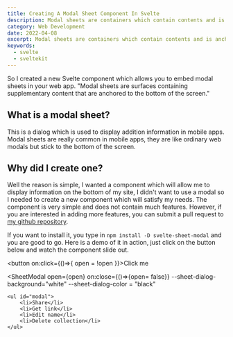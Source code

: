 ```yaml
---
title: Creating A Modal Sheet Component In Svelte
description: Modal sheets are containers which contain contents and is anchored to the bottom of the screen
category: Web Development
date: 2022-04-08
excerpt: Modal sheets are containers which contain contents and is anchored to the bottom of the screen
keywords:
  - svelte
  - sveltekit
---
```


<p class="intro">
    So I created a new Svelte component which allows you to embed modal sheets in your web app.
    "Modal sheets are surfaces containing supplementary content that are anchored to the bottom of the screen."
</p>

## What is a modal sheet?

This is a dialog which is used to display addition information in mobile apps. Modal sheets are really common in mobile apps, they are like ordinary web modals but stick to the bottom of the screen.

## Why did I create one?

Well the reason is simple, I wanted a component which will allow me to display information on the bottom of my site, I didn't want to use a modal so I needed to create a new component which will satisfy my needs. The component is very simple and does not contain much features. However, if you are interested in adding more features, you can submit a pull request to [my github repository](https://github.com/kudadam/svelte-sheet-modal).

If you want to install it, you type in `npm install -D svelte-sheet-modal` and you are good to go.
Here is a demo of it in action, just click on the button below and watch the component slide out.

<button on:click={()=>{
open = !open
}}>Click me</button>

<SheetModal open={open}
on:close={()=>{open= false}}
--sheet-dialog-background="white"
--sheet-dialog-color = "black"
>
    <ul id="modal">
    	<li>Share</li>
    	<li>Get link</li>
    	<li>Edit name</li>
    	<li>Delete collection</li>
    </ul>
</SheetModal>

<script>
    import SheetModal from "$components/Sheet-Modal";
    let open = false;
</script>

<style>
	#modal li {
	list-style: none
	}
</style>
